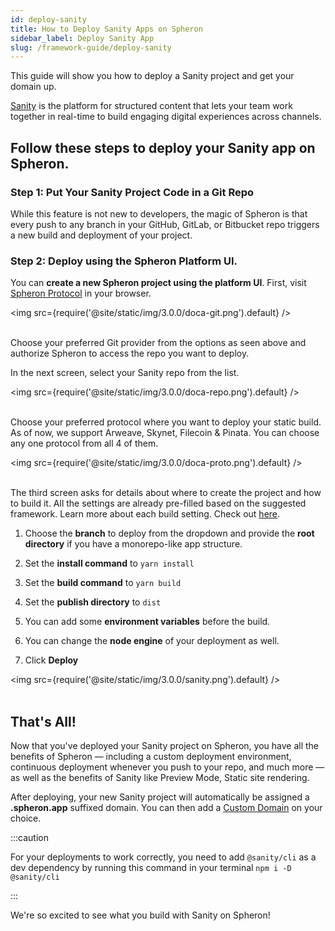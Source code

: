 ```yaml
---
id: deploy-sanity
title: How to Deploy Sanity Apps on Spheron
sidebar_label: Deploy Sanity App
slug: /framework-guide/deploy-sanity
---
```


This guide will show you how to deploy a Sanity project and get your domain up.

[Sanity](https://www.sanity.io/) is the platform for structured content that lets your team work together in real-time to build engaging digital experiences across channels.

## Follow these steps to deploy your Sanity app on Spheron.

### Step 1: Put Your Sanity Project Code in a Git Repo

While this feature is not new to developers, the magic of Spheron is that every push to any branch in your GitHub, GitLab, or Bitbucket repo triggers a new build and deployment of your project.

### Step 2: Deploy using the Spheron Platform UI.

You can **create a new Spheron project using the platform UI**. First, visit [Spheron Protocol](https://aqua.spheron.network/) in your browser.

<img src={require('@site/static/img/3.0.0/doca-git.png').default} /> <br/><br/>

Choose your preferred Git provider from the options as seen above and authorize Spheron to access the repo you want to deploy.

In the next screen, select your Sanity repo from the list.

<img src={require('@site/static/img/3.0.0/doca-repo.png').default} /> <br/><br/>

Choose your preferred protocol where you want to deploy your static build. As of now, we support Arweave, Skynet, Filecoin & Pinata. You can choose any one protocol from all 4 of them.

<img src={require('@site/static/img/3.0.0/doca-proto.png').default} /> <br/><br/>

The third screen asks for details about where to create the project and how to build it. All the settings are already pre-filled based on the suggested framework. Learn more about each build setting. Check out [here](https://docs.spheron.network/deployments/get-started#configuring-the-deployment).

1. Choose the **branch** to deploy from the dropdown and provide the **root directory** if you have a monorepo-like app structure.

1. Set the **install command** to `yarn install`

1. Set the **build command** to `yarn build`

1. Set the **publish directory** to `dist`

1. You can add some **environment variables** before the build.

1. You can change the **node engine** of your deployment as well.

1. Click **Deploy**

<img src={require('@site/static/img/3.0.0/sanity.png').default} /> <br/><br/>

## That's All!

Now that you've deployed your Sanity project on Spheron, you have all the benefits of Spheron — including a custom deployment environment, continuous deployment whenever you push to your repo, and much more — as well as the benefits of Sanity like Preview Mode, Static site rendering.

After deploying, your new Sanity project will automatically be assigned a **.spheron.app** suffixed domain. You can then add a [Custom Domain](https://docs.spheron.network/domain-and-https/centralized-domain/attach-domain) on your choice.

:::caution

For your deployments to work correctly, you need to add <code>@sanity/cli</code> as a dev dependency by running this command in your terminal <code>npm i -D @sanity/cli</code>

:::

We're so excited to see what you build with Sanity on Spheron!
